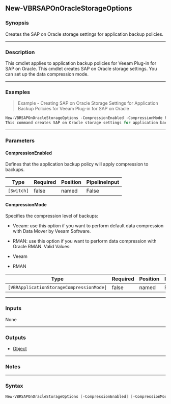 New-VBRSAPOnOracleStorageOptions
--------------------------------

### Synopsis
Creates the SAP on Oracle storage settings for application backup policies.

---

### Description

This cmdlet applies to application backup policies for Veeam Plug-in for SAP on Oracle. This cmdlet creates SAP on Oracle storage settings. You can set up the data compression mode.

---

### Examples
> Example - Creating SAP on Oracle Storage Settings for Application Backup Policies for Veeam Plug-in for SAP on Oracle

```PowerShell
New-VBRSAPOnOracleStorageOptions -CompressionEnabled -CompressionMode RMAN
This command creates SAP on Oracle storage settings for application backup policies for Veeam Plug-in for SAP on Oracle. The policy will apply compression to backups using Oracle tools.
```

---

### Parameters
#### **CompressionEnabled**
Defines that the application backup policy will apply compression to backups.

|Type      |Required|Position|PipelineInput|
|----------|--------|--------|-------------|
|`[Switch]`|false   |named   |False        |

#### **CompressionMode**
Specifies the compression level of backups:
* Veeam: use this option if you want to perform default data compression with Data Mover by Veeam Software.
* RMAN: use this option if you want to perform data compression with Oracle RMAN.
Valid Values:

* Veeam
* RMAN

|Type                                    |Required|Position|PipelineInput|
|----------------------------------------|--------|--------|-------------|
|`[VBRApplicationStorageCompressionMode]`|false   |named   |False        |

---

### Inputs
None

---

### Outputs
* [Object](https://learn.microsoft.com/en-us/dotnet/api/System.Object)

---

### Notes

---

### Syntax
```PowerShell
New-VBRSAPOnOracleStorageOptions [-CompressionEnabled] [-CompressionMode {Veeam | RMAN}] [<CommonParameters>]
```
